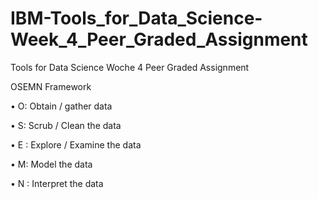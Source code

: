 # IBM-Tools_for_Data_Science-Week_4_Peer_Graded_Assignment
Tools for Data Science Woche 4 Peer Graded Assignment

OSEMN Framework

• O: Obtain / gather data

• S: Scrub / Clean the data

• E : Explore / Examine the data

• M: Model the data

• N : Interpret the data


